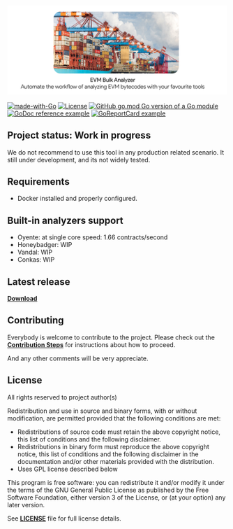 <p align="center">
  <img alt="BulkAnalyzer Logo" src="./readme/cover.png" width="auto"></img>
</p>

[![made-with-Go](https://img.shields.io/badge/Made%20with-Go-1f425f.svg)](https://go.dev/)
[![License](https://img.shields.io/badge/LICENSE-GPLv3-brightgreen.svg)](https://go.dev/)
[![GitHub go.mod Go version of a Go module](https://img.shields.io/github/go-mod/go-version/zerjioang/bulkanalyzer.svg)](https://github.com/zerjioang/bulkanalyzer)
[![GoDoc reference example](https://img.shields.io/badge/godoc-reference-blue.svg)](https://godoc.org/github.com/zerjioang/bulkanalyzer)
[![GoReportCard example](https://goreportcard.com/badge/github.com/zerjioang/bulkanalyzer)](https://goreportcard.com/report/github.com/zerjioang/bulkanalyzer)

## Project status: Work in progress
We do not recommend to use this tool in any production related scenario. It still under development, and its not widely tested.

## Requirements

* Docker installed and properly configured.

## Built-in analyzers support

* Oyente: at single core speed: 1.66 contracts/second
* Honeybadger: WIP
* Vandal: WIP
* Conkas: WIP

## Latest release

[**Download**](../../releases)

## Contributing

Everybody is welcome to contribute to the project. Please check out the [**Contribution Steps**](CONTRIBUTING.md) for instructions about how to proceed.
  
And any other comments will be very appreciate.

## License

All rights reserved to project author(s)

Redistribution and use in source and binary forms, with or without modification, are permitted provided that the following conditions are met:

 * Redistributions of source code must retain the above copyright notice, this list of conditions and the following disclaimer.
 * Redistributions in binary form must reproduce the above copyright notice, this list of conditions and the following disclaimer in the documentation and/or other materials provided with the distribution.
 * Uses GPL license described below

This program is free software: you can redistribute it and/or modify it under the terms of the GNU General Public License as published by the Free Software Foundation, either version 3 of the License, or (at your option) any later version.

See [**LICENSE**](LICENSE) file for full license details.
